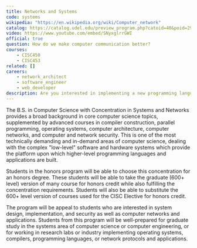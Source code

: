 ```yaml
---
title: Networks and Systems
code: systems
wikipedia: "https://en.wikipedia.org/wiki/Computer_network"
catalog: https://catalog.udel.edu/preview_program.php?catoid=40&poid=29659
video: https://www.youtube.com/embed/SNyxglrrGWI
official: true
question: How do we make computer communication better?
courses:
    - CISC450
    - CISC453
related: []
careers:
    - network_architect
    - software_engineer
    - web_developer
description: Are you interested in implementing a new programming language or a virtual machine for a new computer or network architecture?  Contributing to the next operating system or Internet of everything?  Improving the security of software and networks?  Then the Systems and Networks concentration is for you.  Through a range of courses covering operating systems, compilers, architecture, networks, and cybersecurity, students learn how modern computational systems function from the application layer all the way down to the hardware-software interface.
---
```


The B.S. in Computer Science with Concentration in Systems and
Networks provides a broad background in core computer science topics,
supplemented by advanced courses in compiler construction, parallel
programming, operating systems, computer architecture, computer
networks, and computer and network security.  This is one of the most
technically demanding and in-demand areas of computer science, dealing
with the complex "low-level" software and hardware systems which
provide the platform upon which higher-level programming languages and
applications are built.

Students in the honors program will be able to choose this
concentration for an honors degree.  These students will be able to
take the graduate (600+ level) version of many course for honors
credit while also fulfilling the concentration requirements.  Students
will also be able to substitute the 600+ level version of courses used
for the CISC Elective for honors credit.

The program will be appeal to students who are interested in system
design, implementation, and security as well as computer networks and
applications.  Students from this program will be well-prepared for
graduate study in the systems area of computer science or computer
engineering, or for working in research labs or industry implementing
operating systems, compilers, programming languages, or network
protocols and applications.
